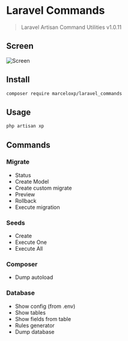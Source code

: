 # Laravel Commands

> Laravel Artisan Command Utilities v1.0.11

## Screen

![Screen](https://raw.githubusercontent.com/marceloxp/laravel_commands/master/screen-v3.png "Screen")

## Install

```bash
composer require marceloxp/laravel_commands
```

## Usage

```bash
php artisan xp
```

## Commands

### Migrate

- Status
- Create Model
- Create custom migrate
- Preview
- Rollback
- Execute migration

### Seeds

- Create
- Execute One
- Execute All

### Composer

- Dump autoload

### Database

- Show config (from .env)
- Show tables
- Show fields from table
- Rules generator
- Dump database